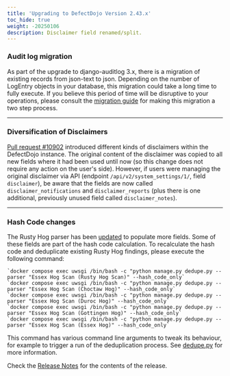 ```yaml
---
title: 'Upgrading to DefectDojo Version 2.43.x'
toc_hide: true
weight: -20250106
description: Disclaimer field renamed/split.
---
```


### Audit log migration

As part of the upgrade to django-auditlog 3.x, there is a migration of
existing records from json-text to json. Depending on the number of
LogEntry objects in your database, this migration could take a long time
to fully execute. If you believe this period of time will be disruptive
to your operations, please consult the [migration guide](https://django-auditlog.readthedocs.io/en/latest/upgrade.html#upgrading-to-version-3)
for making this migration a two step process.

---

### Diversification of Disclaimers

[Pull request #10902](https://github.com/DefectDojo/django-DefectDojo/pull/10902) introduced different kinds of disclaimers within the DefectDojo instance. The original content of the disclaimer was copied to all new fields where it had been used until now (so this change does not require any action on the user's side). However, if users were managing the original disclaimer via API (endpoint `/api/v2/system_settings/1/`, field `disclaimer`), be aware that the fields are now called `disclaimer_notifications` and `disclaimer_reports` (plus there is one additional, previously unused field called `disclaimer_notes`).

---

### Hash Code changes

The Rusty Hog parser has been [updated](https://github.com/DefectDojo/django-DefectDojo/pull/11433) to populate more fields. Some of these fields are part of the hash code calculation. To recalculate the hash code and deduplicate existing Rusty Hog findings, please execute the following command:

    `docker compose exec uwsgi /bin/bash -c "python manage.py dedupe.py --parser "Essex Hog Scan (Rusty Hog Scan)" --hash_code_only`
    `docker compose exec uwsgi /bin/bash -c "python manage.py dedupe.py --parser "Essex Hog Scan (Choctaw Hog)" --hash_code_only`
    `docker compose exec uwsgi /bin/bash -c "python manage.py dedupe.py --parser "Essex Hog Scan (Duroc Hog)" --hash_code_only`
    `docker compose exec uwsgi /bin/bash -c "python manage.py dedupe.py --parser "Essex Hog Scan (Gottingen Hog)" --hash_code_only`
    `docker compose exec uwsgi /bin/bash -c "python manage.py dedupe.py --parser "Essex Hog Scan (Essex Hog)" --hash_code_only`

This command has various command line arguments to tweak its behaviour, for example to trigger a run of the deduplication process.
See [dedupe.py](https://github.com/DefectDojo/django-DefectDojo/blob/master/dojo/management/commands/dedupe.py) for more information.

Check the [Release Notes](https://github.com/DefectDojo/django-DefectDojo/releases/tag/2.43.0) for the contents of the release.
